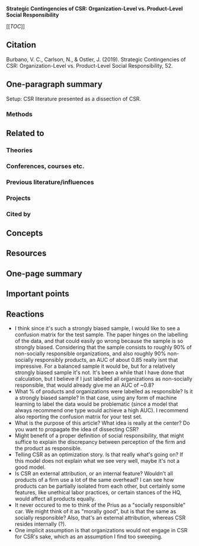 **Strategic Contingencies of CSR: Organization-Level vs. Product-Level Social Responsibility**

[[_TOC_]]

## Citation

Burbano, V. C., Carlson, N., & Ostler, J. (2019). Strategic Contingencies of CSR: Organization-Level vs. Product-Level Social Responsibility, 52.

## One-paragraph summary

Setup: CSR literature presented as a dissection of CSR. 

### Methods

## Related to

### Theories

### Conferences, courses etc.

### Previous literature/influences

### Projects

### Cited by

## Concepts

## Resources

## One-page summary

## Important points

## Reactions

* I think since it's such a strongly biased sample, I would like to see a confusion matrix for the test sample. The paper hinges on the labelling of the data, and that could easily go wrong because the sample is so strongly biased. Considering that the sample consists to roughly 90% of non-socially responsible organizations, and also roughly 90% non-socially responsibly products, an AUC of about 0.85 really isnt that impressive. For a balanced sample it would be, but for a relatively strongly biased sample it's not. It's been a while that I have done that calculation, but I believe if I just labelled all organizations as non-socially responsible, that would already give me an AUC of ~0.8?
* What % of products and organizations were labelled as responsible? Is it a strongly biased sample? In that case, using any form of machine learning to label the data would be problematic (since a model that always recommend one type would achieve a high AUC). I recommend also reporting the confusion matrix for your test set.
* What is the purpose of this article? What idea is really at the center? Do you want to propagate the idea of dissecting CSR?
* Might benefit of a proper definition of social responsibility, that might suffice to explain the discrepancy between perception of the firm and the product as responsible.
* Telling CSR as an optimization story. Is that really what's going on? If this model does not explain what we see very well, maybe it's not a good model.
* Is CSR an external attribution, or an internal feature? Wouldn't all products of a firm use a lot of the same overhead? I can see how products can be partially isolated from each other, but certainly some features, like unethical labor practices, or certain stances of the HQ, would affect all products equally.
* It never occured to me to think of the Prius as a "socially responsible" car. We might think of it as "morally good", but is that the same as socially responsible? Also, that's an external attribution, whereas CSR resides internally (?).
* One implicit assumption is that organizations would not engage in CSR for CSR's sake, which as an assumption I find too sweeping.